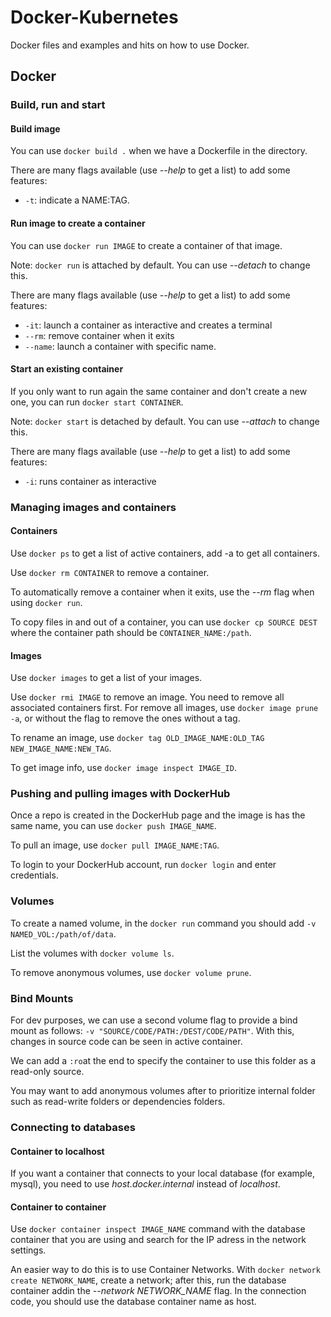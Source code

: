 # Docker-Kubernetes
Docker files and examples and hits on how to use Docker.

## Docker
### Build, run and start
#### Build image
You can use `docker build .` when we have a Dockerfile in the directory.

There are many flags available (use *--help* to get a list) to add some features:

- `-t`: indicate a NAME:TAG.

#### Run image to create a container
You can use `docker run IMAGE` to create a container of that image.

Note: `docker run` is attached by default. You can use *--detach* to change this.

There are many flags available (use *--help* to get a list) to add some features:

- `-it`: launch a container as interactive and creates a terminal
- `--rm`: remove container when it exits
- `--name`: launch a container with specific name.

#### Start an existing container
If you only want to run again the same container and don't create a new one, you can run `docker start CONTAINER`.

Note: `docker start` is detached by default. You can use *--attach* to change this.

There are many flags available (use *--help* to get a list) to add some features:

- `-i`: runs container as interactive


### Managing images and containers
#### Containers
Use `docker ps` to get a list of active containers, add -a to get all containers.

Use `docker rm CONTAINER` to remove a container.

To automatically remove a container when it exits, use the *--rm* flag when using `docker run`.

To copy files in and out of a container, you can use `docker cp SOURCE DEST` where the container path should be `CONTAINER_NAME:/path`.

#### Images
Use `docker images` to get a list of your images.

Use `docker rmi IMAGE` to remove an image. You need to remove all associated containers first. For remove all images, use `docker image prune -a`, or without the flag to remove the ones without a tag.

To rename an image, use `docker tag OLD_IMAGE_NAME:OLD_TAG NEW_IMAGE_NAME:NEW_TAG`.

To get image info, use `docker image inspect IMAGE_ID`.

### Pushing and pulling images with DockerHub
Once a repo is created in the DockerHub page and the image is has the same name, you can use `docker push IMAGE_NAME`.

To pull an image, use `docker pull IMAGE_NAME:TAG`.

To login to your DockerHub account, run `docker login` and enter credentials.

### Volumes
To create a named volume, in the `docker run` command you should add `-v NAMED_VOL:/path/of/data`.

List the volumes with `docker volume ls`.

To remove anonymous volumes, use `docker volume prune`.

### Bind Mounts
For dev purposes, we can use a second volume flag to provide a bind mount as follows: `-v "SOURCE/CODE/PATH:/DEST/CODE/PATH"`. With this, changes in source code can be seen in active container.

We can add a `:ro`at the end to specify the container to use this folder as a read-only source.

You may want to add anonymous volumes after to prioritize internal folder such as read-write folders or dependencies folders.

### Connecting to databases
#### Container to localhost
If you want a container that connects to your local database (for example, mysql), you need to use *host.docker.internal* instead of *localhost*.

#### Container to container
Use `docker container inspect IMAGE_NAME` command with the database container that you are using and search for the IP adress in the network settings.

An easier way to do this is to use Container Networks. With `docker network create NETWORK_NAME`, create a network; after this, run the database container addin the *--network NETWORK_NAME* flag. In the connection code, you should use the database container name as host.